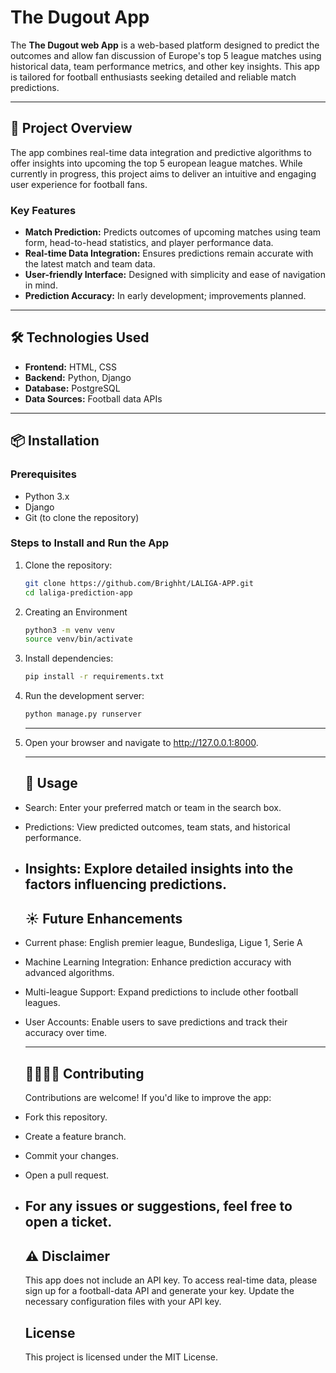 
# The Dugout App

The **The Dugout web App** is a web-based platform designed to predict the outcomes and allow fan discussion of Europe's top 5 league matches using historical data, team performance metrics, and other key insights. This app is tailored for football enthusiasts seeking detailed and reliable match predictions.

---

## 🚀 Project Overview

The app combines real-time data integration and predictive algorithms to offer insights into upcoming the top 5 european league matches. While currently in progress, this project aims to deliver an intuitive and engaging user experience for football fans.

### Key Features

- **Match Prediction:** Predicts outcomes of upcoming matches using team form, head-to-head statistics, and player performance data.
- **Real-time Data Integration:** Ensures predictions remain accurate with the latest match and team data.
- **User-friendly Interface:** Designed with simplicity and ease of navigation in mind.
- **Prediction Accuracy:** In early development; improvements planned.

---

## 🛠️ Technologies Used

- **Frontend:** HTML, CSS
- **Backend:** Python, Django
- **Database:** PostgreSQL
- **Data Sources:** Football data APIs

---

## 📦 Installation

### Prerequisites
- Python 3.x
- Django
- Git (to clone the repository)

### Steps to Install and Run the App

1. Clone the repository:
   ```bash
   git clone https://github.com/Brighht/LALIGA-APP.git
   cd laliga-prediction-app
   ```
2. Creating an Environment
   ```bash
   python3 -m venv venv
   source venv/bin/activate
   ```
3. Install dependencies:
   ```bash
   pip install -r requirements.txt
   ```
4. Run the development server:
   ```bash
   python manage.py runserver
   ```
   ---
5. Open your browser and navigate to http://127.0.0.1:8000.

   ---
   ## 📝 Usage
- Search: Enter your preferred match or team in the search box.
- Predictions: View predicted outcomes, team stats, and historical performance.
- Insights: Explore detailed insights into the factors influencing predictions.
  ---
  ## ☀️ Future Enhancements
- Current phase: English premier league, Bundesliga, Ligue 1, Serie A
- Machine Learning Integration: Enhance prediction accuracy with advanced algorithms.
- Multi-league Support: Expand predictions to include other football leagues.
- User Accounts: Enable users to save predictions and track their accuracy over time.

  ---
  ## 🫱🏾‍🫲🏽 Contributing
  Contributions are welcome! If you'd like to improve the app:

- Fork this repository.
- Create a feature branch.
- Commit your changes.
- Open a pull request.
- For any issues or suggestions, feel free to open a ticket.
  ---
  ## ⚠️ Disclaimer
  This app does not include an API key. To access real-time data, please sign up for a football-data API and generate your key. Update the necessary configuration files with   your API key.

  ## License
  This project is licensed under the MIT License.

